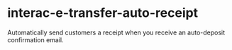 # interac-e-transfer-auto-receipt
Automatically send customers a receipt when you receive an auto-deposit confirmation email.

